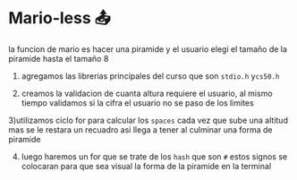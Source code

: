 # Mario-less :outbox_tray:

la funcion de mario es hacer una piramide y el usuario elegi el tamaño de la piramide hasta el tamaño 8

1) agregamos las librerias principales del curso que son `stdio.h` y`cs50.h`

2) creamos la validacion de cuanta altura requiere el usuario, al mismo tiempo validamos si la cifra el usuario no se paso de los limites 

3)utilizamos ciclo for para calcular los `spaces` cada vez que sube una altitud mas se le restara un recuadro asi llega a tener al culminar una forma de piramide

4) luego haremos un for que se trate de los `hash` que son `#` estos signos se colocaran para que  sea visual la forma de la piramide en la terminal
